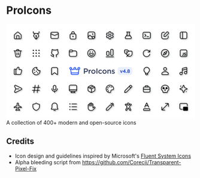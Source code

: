 # ProIcons
![Cover](./.github/images/cover.png)
A collection of 400+ modern and open-source icons

## Credits
- Icon design and guidelines inspired by Microsoft's [Fluent System Icons](https://github.com/microsoft/fluentui-system-icons)
- Alpha bleeding script from https://github.com/Corecii/Transparent-Pixel-Fix